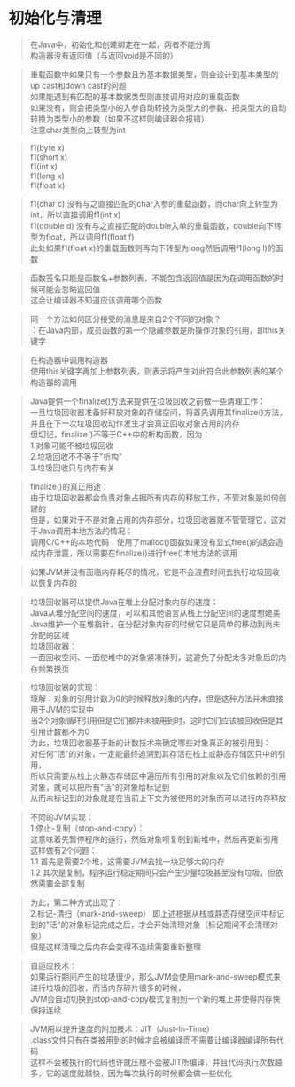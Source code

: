 # 初始化与清理

> 在Java中，初始化和创建绑定在一起，两者不能分离  
构造器没有返回值（与返回void是不同的）  

> 重载函数中如果只有一个参数且为基本数据类型，则会设计到基本类型的up cast和down cast的问题  
如果能遇到有匹配的基本数据类型则直接调用对应的重载函数  
如果没有，则会把类型小的入参自动转换为类型大的参数、把类型大的自动转换为类型小的参数（如果不这样则编译器会报错）  
注意char类型向上转型为int  

> f1(byte x)  
f1(short x)  
f1(int x)  
f1(long x)  
f1(float x)  

> f1(char c) 没有与之直接匹配的char入参的重载函数，而char向上转型为int，所以直接调用f1(int x)  
f1(double d) 没有与之直接匹配的double入单的重载函数，double向下转型为float，所以调用f1(float f)  
此处如果f1(float x)的重载函数则再向下转型为long然后调用f1(long l)的函数

> 函数签名只能是函数名+参数列表，不能包含返回值是因为在调用函数的时候可能会忽略返回值  
这会让编译器不知道应该调用哪个函数  

> 同一个方法如何区分接受的消息是来自2个不同的对象？  
：在Java内部，成员函数的第一个隐藏参数是所操作对象的引用，即this关键字  

> 在构造器中调用构造器  
使用this关键字再加上参数列表，则表示将产生对此符合此参数列表的某个构造器的调用

> Java提供一个finalize()方法来提供在垃圾回收之前做一些清理工作：  
一旦垃圾回收器准备好释放对象的存储空间，将首先调用其finalize()方法，并且在下一次垃圾回收动作发生才会真正回收对象占用的内存    
但切记，finalize()不等于C++中的析构函数，因为：  
1.对象可能不被垃圾回收  
2.垃圾回收不不等于"析构"  
3.垃圾回收只与内存有关  

> finalize()的真正用途：  
由于垃圾回收器都会负责对象占据所有内存的释放工作，不管对象是如何创建的  
但是，如果对于不是对象占用的内存部分，垃圾回收器就不管管理它，这对于Java调用本地方法的情况：  
调用C/C++的本地代码：使用了malloc()函数如果没有显式free()的话会造成内存泄露，所以需要在finalize()进行free()本地方法的调用  

> 如果JVM并没有面临内存耗尽的情况，它是不会浪费时间去执行垃圾回收以恢复内存的  

> 垃圾回收器可以提供Java在堆上分配对象内存的速度：  
Java从堆分配空间的速度，可以和其他语言从栈上分配空间的速度想媲美  
Java维护一个在堆指针，在分配对象内存的时候它只是简单的移动到尚未分配的区域  
垃圾回收器：  
一面回收空间、一面使堆中的对象紧凑排列，这避免了分配太多对象后的内存频繁换页  

> 垃圾回收器的实现：  
理解：对象的引用计数为0的时候释放对象的内存，但是这种方法并未直接用于JVM的实现中  
> 当2个对象循环引用但是它们都并未被用到时，这时它们应该被回收但是其引用计数都不为0  
为此，垃圾回收器基于新的计数技术来确定哪些对象真正的被引用到：  
对任何"活"的对象，一定能最终追溯到其存活在栈上或静态存储区只中的引用，  
所以只需要从栈上火静态存储区中遍历所有引用的对象以及它们依赖的引用对象，就可以把所有"活"的对象给标记到  
从而未标记到的对象就是在当前上下文为被使用的对象而可以进行内存释放  

> 不同的JVM实现：  
1.停止-复制（stop-and-copy）：  
这意味着先暂停程序的运行，然后对象呗复制到新堆中，然后再更新引用  
这样做有2个问题：  
1.1 首先是需要2个堆，这需要JVM去找一块足够大的内存  
1.2 其次是复制，程序运行稳定期间只会产生少量垃圾甚至没有垃圾，但依然需要全部复制  

> 为此，第二种方式出现了：  
2.标记-清扫（mark-and-sweep） 
即上述根据从栈或静态存储空间中标记到的"活"的对象标记完成之后，才会开始清理对象（标记期间不会清理对象）  
但是这样清理之后内存会变得不连续需要重新整理  

> 自适应技术：  
如果运行期间产生的垃圾很少，那么JVM会使用mark-and-sweep模式来进行垃圾的回收，而当内存碎片很多的时候，  
JVM会自动切换到stop-and-copy模式复制到一个新的堆上并使得内存快保持连续

> JVM用以提升速度的附加技术：JIT（Just-In-Time）  
.class文件只有在类被用到的时候才会被编译而不需要让编译器编译所有代码  
这样不会被执行的代码也许就压根不会被JIT所编译，并且代码执行次数越多，它的速度就越快，因为每次执行的时候都会做一些优化  